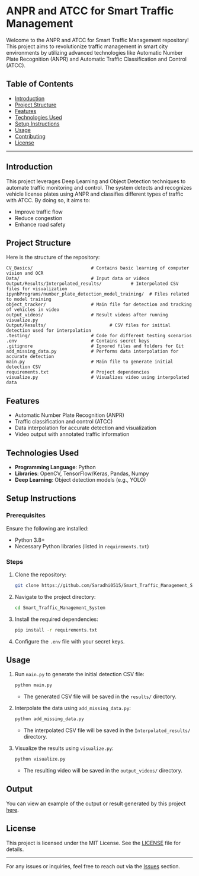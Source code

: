 # ANPR and ATCC for Smart Traffic Management

Welcome to the ANPR and ATCC for Smart Traffic Management repository! This project aims to revolutionize traffic management in smart city environments by utilizing advanced technologies like Automatic Number Plate Recognition (ANPR) and Automatic Traffic Classification and Control (ATCC).

## Table of Contents

- [Introduction](#introduction)
- [Project Structure](#project-structure)
- [Features](#features)
- [Technologies Used](#technologies-used)
- [Setup Instructions](#setup-instructions)
- [Usage](#usage)
- [Contributing](#contributing)
- [License](#license)

---

## Introduction

This project leverages Deep Learning and Object Detection techniques to automate traffic monitoring and control. The system detects and recognizes vehicle license plates using ANPR and classifies different types of traffic with ATCC. By doing so, it aims to:

- Improve traffic flow
- Reduce congestion
- Enhance road safety

## Project Structure

Here is the structure of the repository:

```
CV_Basics/                      # Contains basic learning of computer vision and OCR
Data/                           # Input data or videos
Output/Results/Interpolated_results/           # Interpolated CSV files for visualization
ipynbPrograms/number_plate_detection_model_training/  # Files related to model training
object_tracker/                 # Main file for detection and tracking of vehicles in video
output_videos/                  # Result videos after running visualize.py
Output/Results/                        # CSV files for initial detection used for interpolation
.testing/                       # Code for different testing scenarios
.env                            # Contains secret keys
.gitignore                      # Ignored files and folders for Git
add_missing_data.py             # Performs data interpolation for accurate detection
main.py                         # Main file to generate initial detection CSV
requirements.txt                # Project dependencies
visualize.py                    # Visualizes video using interpolated data
```

## Features

- Automatic Number Plate Recognition (ANPR)
- Traffic classification and control (ATCC)
- Data interpolation for accurate detection and visualization
- Video output with annotated traffic information

## Technologies Used

- **Programming Language**: Python
- **Libraries**: OpenCV, TensorFlow/Keras, Pandas, Numpy
- **Deep Learning**: Object detection models (e.g., YOLO)

## Setup Instructions

### Prerequisites

Ensure the following are installed:

- Python 3.8+
- Necessary Python libraries (listed in `requirements.txt`)

### Steps

1. Clone the repository:
   ```bash
   git clone https://github.com/Saradhi0515/Smart_Traffic_Management_System.git
   ```
2. Navigate to the project directory:
   ```bash
   cd Smart_Traffic_Management_System
   ```
3. Install the required dependencies:
   ```bash
   pip install -r requirements.txt
   ```
4. Configure the `.env` file with your secret keys.

## Usage

1. Run `main.py` to generate the initial detection CSV file:
   ```bash
   python main.py
   ```
   - The generated CSV file will be saved in the `results/` directory.

2. Interpolate the data using `add_missing_data.py`:
   ```bash
   python add_missing_data.py
   ```
   - The interpolated CSV file will be saved in the `Interpolated_results/` directory.

3. Visualize the results using `visualize.py`:
   ```bash
   python visualize.py
   ```
   - The resulting video will be saved in the `output_videos/` directory.

## Output

You can view an example of the output or result generated by this project [here](https://drive.google.com/file/d/18kXH2gPBrXbENc6GSOcBSypdQme7qgPY/view?usp=sharing).

## License

This project is licensed under the MIT License. See the [LICENSE](LICENSE) file for details.

---

For any issues or inquiries, feel free to reach out via the [Issues](https://github.com/Saradhi0515/Smart_Traffic_Management_System/issues) section.
